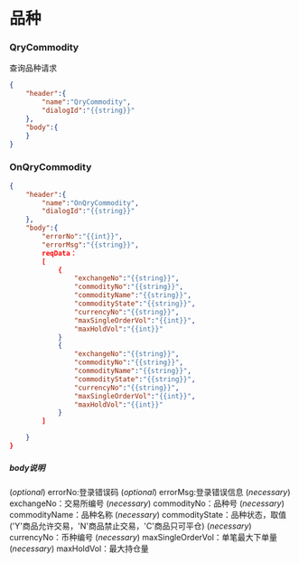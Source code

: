 品种
=========

### **QryCommodity**
查询品种请求
```json
{
    "header":{
        "name":"QryCommodity",
        "dialogId":"{{string}}"
    },
    "body":{
    }
}
```

### **OnQryCommodity**
```json
{
    "header":{
        "name":"OnQryCommodity",
        "dialogId":"{{string}}"
    },
    "body":{
        "errorNo":"{{int}}",
        "errorMsg":"{{string}}",
        reqData：
        [
            {
                "exchangeNo":"{{string}}",
                "commodityNo":"{{string}}",
                "commodityName":"{{string}}",
                "commodityState":"{{string}}",
                "currencyNo":"{{string}}",
                "maxSingleOrderVol":"{{int}}",
                "maxHoldVol":"{{int}}"
            }
            {
                "exchangeNo":"{{string}}",
                "commodityNo":"{{string}}",
                "commodityName":"{{string}}",
                "commodityState":"{{string}}",
                "currencyNo":"{{string}}",
                "maxSingleOrderVol":"{{int}}",
                "maxHoldVol":"{{int}}"
            }
        ]

    }
}
```
##### **body说明**
(*optional*) errorNo:登录错误码
(*optional*) errorMsg:登录错误信息
(*necessary*) exchangeNo：交易所编号
(*necessary*) commodityNo：品种号
(*necessary*) commodityName：品种名称
(*necessary*) commodityState：品种状态，取值('Y'商品允许交易，'N'商品禁止交易，'C'商品只可平仓)
(*necessary*) currencyNo：币种编号
(*necessary*) maxSingleOrderVol：单笔最大下单量
(*necessary*) maxHoldVol：最大持仓量